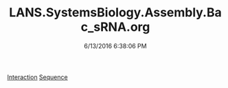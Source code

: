 ﻿---
title: LANS.SystemsBiology.Assembly.Bac_sRNA.org
date: 6/13/2016 6:38:06 PM
---

[Interaction](T-LANS.SystemsBiology.Assembly.Bac_sRNA.org.Interaction.html)
[Sequence](T-LANS.SystemsBiology.Assembly.Bac_sRNA.org.Sequence.html)
